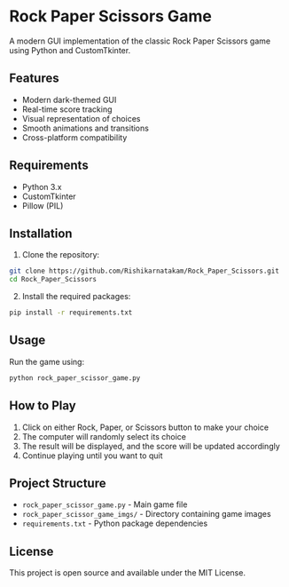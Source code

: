 # Rock Paper Scissors Game

A modern GUI implementation of the classic Rock Paper Scissors game using Python and CustomTkinter.

## Features

- Modern dark-themed GUI
- Real-time score tracking
- Visual representation of choices
- Smooth animations and transitions
- Cross-platform compatibility

## Requirements

- Python 3.x
- CustomTkinter
- Pillow (PIL)

## Installation

1. Clone the repository:
```bash
git clone https://github.com/Rishikarnatakam/Rock_Paper_Scissors.git
cd Rock_Paper_Scissors
```

2. Install the required packages:
```bash
pip install -r requirements.txt
```

## Usage

Run the game using:
```bash
python rock_paper_scissor_game.py
```

## How to Play

1. Click on either Rock, Paper, or Scissors button to make your choice
2. The computer will randomly select its choice
3. The result will be displayed, and the score will be updated accordingly
4. Continue playing until you want to quit

## Project Structure

- `rock_paper_scissor_game.py` - Main game file
- `rock_paper_scissor_game_imgs/` - Directory containing game images
- `requirements.txt` - Python package dependencies

## License

This project is open source and available under the MIT License. 